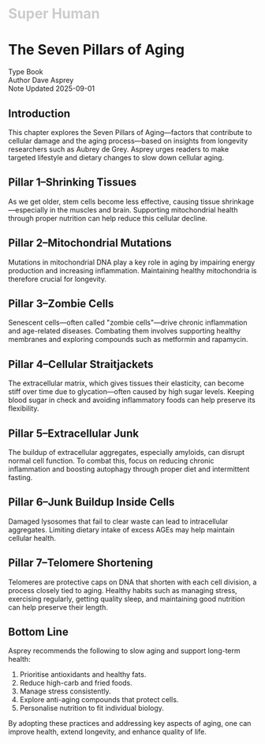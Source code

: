 <h1 style="color: #ccc">Super Human</h1>

# The Seven Pillars of Aging

<div class="badge">
    <span class="key">Type</span>
    <span class="value">Book</span>
</div>
<div class="badge">
    <span class="key">Author</span>
    <span class="value">Dave Asprey</span>
</div>
<div class="badge">
    <span class="key">Note Updated</span>
    <span class="value">2025-09-01</span>
</div>

## Introduction

This chapter explores the Seven Pillars of Aging&mdash;factors that contribute to cellular damage and the aging process&mdash;based on insights from longevity researchers such as Aubrey de Grey. Asprey urges readers to make targeted lifestyle and dietary changes to slow down cellular aging.

## Pillar 1&ndash;Shrinking Tissues

As we get older, stem cells become less effective, causing tissue shrinkage&mdash;especially in the muscles and brain. Supporting mitochondrial health through proper nutrition can help reduce this cellular decline.

## Pillar 2&ndash;Mitochondrial Mutations

Mutations in mitochondrial DNA play a key role in aging by impairing energy production and increasing inflammation. Maintaining healthy mitochondria is therefore crucial for longevity.

## Pillar 3&ndash;Zombie Cells

Senescent cells&mdash;often called "zombie cells"&mdash;drive chronic inflammation and age-related diseases. Combating them involves supporting healthy membranes and exploring compounds such as metformin and rapamycin.

## Pillar 4&ndash;Cellular Straitjackets

The extracellular matrix, which gives tissues their elasticity, can become stiff over time due to glycation&mdash;often caused by high sugar levels. Keeping blood sugar in check and avoiding inflammatory foods can help preserve its flexibility.

## Pillar 5&ndash;Extracellular Junk

The buildup of extracellular aggregates, especially amyloids, can disrupt normal cell function. To combat this, focus on reducing chronic inflammation and boosting autophagy through proper diet and intermittent fasting.

## Pillar 6&ndash;Junk Buildup Inside Cells

Damaged lysosomes that fail to clear waste can lead to intracellular aggregates. Limiting dietary intake of excess AGEs may help maintain cellular health.

## Pillar 7&ndash;Telomere Shortening

Telomeres are protective caps on DNA that shorten with each cell division, a process closely tied to aging. Healthy habits such as managing stress, exercising regularly, getting quality sleep, and maintaining good nutrition can help preserve their length.

## Bottom Line

Asprey recommends the following to slow aging and support long-term health:

1.  Prioritise antioxidants and healthy fats.
2.  Reduce high-carb and fried foods.
3.  Manage stress consistently.
4.  Explore anti-aging compounds that protect cells.
5.  Personalise nutrition to fit individual biology.

By adopting these practices and addressing key aspects of aging, one can improve health, extend longevity, and enhance quality of life.
